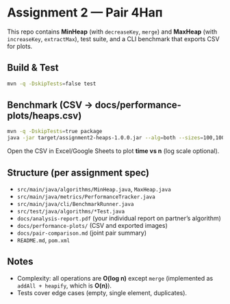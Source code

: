 # Assignment 2 — Pair 4Нап

This repo contains **MinHeap** (with `decreaseKey`, `merge`) and **MaxHeap** (with `increaseKey`, `extractMax`), test suite, and a CLI benchmark that exports CSV for plots.

## Build & Test
```bash
mvn -q -DskipTests=false test
```

## Benchmark (CSV → docs/performance-plots/heaps.csv)
```bash
mvn -q -DskipTests=true package
java -jar target/assignment2-heaps-1.0.0.jar --alg=both --sizes=100,1000,10000,100000 --trials=3 --out=docs/performance-plots/heaps.csv
```

Open the CSV in Excel/Google Sheets to plot **time vs n** (log scale optional).

## Structure (per assignment spec)
- `src/main/java/algorithms/MinHeap.java`, `MaxHeap.java`
- `src/main/java/metrics/PerformanceTracker.java`
- `src/main/java/cli/BenchmarkRunner.java`
- `src/test/java/algorithms/*Test.java`
- `docs/analysis-report.pdf` (your individual report on partner’s algorithm)
- `docs/performance-plots/` (CSV and exported images)
- `docs/pair-comparison.md` (joint pair summary)
- `README.md`, `pom.xml`

## Notes
- Complexity: all operations are **O(log n)** except `merge` (implemented as `addAll + heapify`, which is **O(n)**).
- Tests cover edge cases (empty, single element, duplicates).
